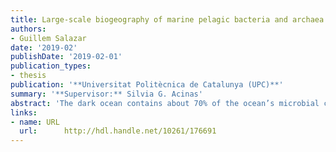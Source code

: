 ```yaml
---
title: Large-scale biogeography of marine pelagic bacteria and archaea
authors:
- Guillem Salazar
date: '2019-02'
publishDate: '2019-02-01'
publication_types:
- thesis
publication: '**Universitat Politècnica de Catalunya (UPC)**'
summary: '**Supervisor:** Silvia G. Acinas'
abstract: 'The dark ocean contains about 70% of the ocean’s microbial cells and 60% of its heterotrophic activity, which is mainly fueled by the flux of organic particles produced in the surface ocean and exported to the bathypelagic ocean (1,000 – 4,000 m depth). The bathypelagic ocean represents a nonhomogeneous environment and contains a variety of particles that are considered as the main supply of organic carbon to this environment. The microorganisms inhabiting this realm play a pivotal regulatory role in the biogeochemical cycles at a planetary scale. Accordingly, the study of these microorganisms is an essential step to decipher the ecological functioning of the deep ocean. Chapters 1 to 3 in this Thesis are dedicated to the description of the prokaryotic community composition in the bathypelagic ocean at a global scale through the sequencing of ribosomal DNA and RNA fragments using data collected during the Malaspina 2010 expedition. '
links:
- name: URL
  url:  	http://hdl.handle.net/10261/176691
---
```

